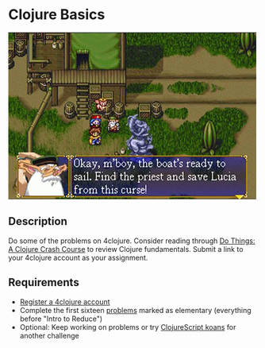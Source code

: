 # Clojure Basics

![screenshot](screenshot.jpg)

## Description

Do some of the problems on 4clojure. Consider reading through [Do Things: A Clojure Crash Course](http://www.braveclojure.com/do-things/) to review Clojure fundamentals. Submit a link to your 4clojure account as your assignment.

## Requirements

* [Register a 4clojure account](https://www.4clojure.com/register)
* Complete the first sixteen [problems](https://www.4clojure.com/problems) marked as elementary (everything before "Intro to Reduce")
* Optional: Keep working on problems or try [ClojureScript koans](http://clojurescriptkoans.com/) for another challenge

